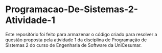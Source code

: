 # Programacao-De-Sistemas-2-Atividade-1
Este repositório foi feito para armazenar o código criado para resolver a questão proposta pela atividade 1 da disciplina de Programação de Sistemas 2 do curso de Engenharia de Software da UniCesumar.
